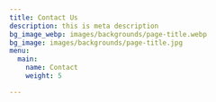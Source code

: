 ```yaml
---
title: Contact Us
description: this is meta description
bg_image_webp: images/backgrounds/page-title.webp
bg_image: images/backgrounds/page-title.jpg
menu:
  main:
    name: Contact
    weight: 5

---
```

